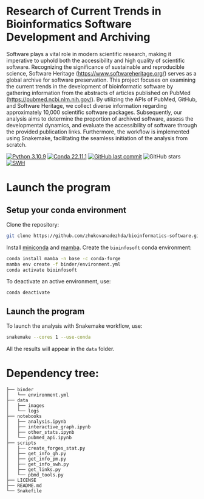 # Research of Current Trends in Bioinformatics Software Development and Archiving


Software plays a vital role in modern scientific research, making it imperative to uphold both the accessibility and high quality of scientific software. Recognizing the significance of sustainable and reproducible science, Software Heritage (https://www.softwareheritage.org/) serves as a global archive for software preservation. This project focuses on examining the current trends in the development of bioinformatic software by gathering information from the abstracts of articles published on PubMed (https://pubmed.ncbi.nlm.nih.gov/). By utilizing the APIs of PubMed, GitHub, and Software Heritage, we collect diverse information regarding approximately 10,000 scientific software packages. Subsequently, our analysis aims to determine the proportion of archived software, assess the developmental dynamics, and evaluate the accessibility of software through the provided publication links. Furthermore, the workflow is implemented using Snakemake, facilitating the seamless initiation of the analysis from scratch.

[![Python 3.10.9](https://img.shields.io/badge/python-%E2%89%A5_3.10.9-blue.svg)](https://www.python.org/downloads/release/python-397/)
[![Conda 22.11.1](https://img.shields.io/badge/conda-%E2%89%A5_22.11.1-green.svg)](https://docs.conda.io/en/latest/miniconda.html)
[![GitHub last commit](https://img.shields.io/github/last-commit/zhukovanadezhda/bioinformatics-software.svg)](https://github.com/zhukovanadezhda/bioinformatics-software)
![GitHub stars](https://img.shields.io/github/stars/zhukovanadezhda/bioinformatics-software.svg?style=social)
[![SWH](https://archive.softwareheritage.org/badge/origin/https://github.com/zhukovanadezhda/bioinformatics-software/)](https://archive.softwareheritage.org/browse/origin/?origin_url=https://github.com/zhukovanadezhda/bioinformatics-software)

# Launch the program

## Setup your conda environment

Clone the repository:

```bash
git clone https://github.com/zhukovanadezhda/bioinformatics-software.git
```

Install [miniconda](https://docs.conda.io/en/latest/miniconda.html) and [mamba](https://github.com/mamba-org/mamba). Create the `bioinfosoft` conda environment:

```bash
conda install mamba -n base -c conda-forge
mamba env create -f binder/environment.yml
conda activate bioinfosoft
```

To deactivate an active environment, use:

```
conda deactivate
```

## Launch the program

To launch the analysis with Snakemake workflow, use:

```bash
snakemake --cores 1 --use-conda
```

All the results will appear in the ```data``` folder.



# Dependency tree:
```
├── binder
│   └── environment.yml
├── data
│   ├── images
│   └── logs
├── notebooks
│   ├── analysis.ipynb
│   ├── interactive_graph.ipynb
│   ├── other_stats.ipynb
│   └── pubmed_api.ipynb
├── scripts
│   ├── create_forges_stat.py
│   ├── get_info_gh.py
│   ├── get_info_pm.py
│   ├── get_info_swh.py
│   ├── get_links.py
│   └── pbmd_tools.py
├── LICENSE
├── README.md
└── Snakefile
```
